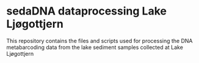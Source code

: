 # sedaDNA dataprocessing Lake Ljøgottjern

This repository contains the files and scripts used for processing the DNA metabarcoding data from the lake sediment samples collected at Lake Ljøgottjern

